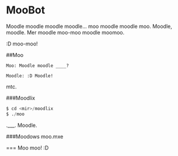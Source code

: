 # MooBot
Moodle moodle moodle moodle... moo moodle moodle moo.
Moodle, moodle.
Mer moodle moo-moo moodle moomoo.

:D moo-moo!

##Moo
```
Moo: Moodle moodle ____?

Moodle: :D Moodle!
```
mtc.

###Moodlix
```d
$ cd <mir>/moodlix
$ ./moo
```
.___. Moodle.

###Moodows
moo.mxe


===
Moo moo! :D
